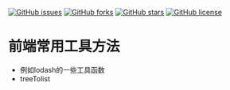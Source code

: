 
[![GitHub issues](https://img.shields.io/github/issues/zhuchuanyong/FEutils)](https://github.com/zhuchuanyong/FEutils/issues)
[![GitHub forks](https://img.shields.io/github/forks/zhuchuanyong/FEutils)](https://github.com/zhuchuanyong/FEutils/network)
[![GitHub stars](https://img.shields.io/github/stars/zhuchuanyong/FEutils)](https://github.com/zhuchuanyong/FEutils/stargazers)
[![GitHub license](https://img.shields.io/github/license/zhuchuanyong/FEutils)](https://github.com/zhuchuanyong/FEutils)
# 前端常用工具方法
* 例如lodash的一些工具函数
* treeTolist

